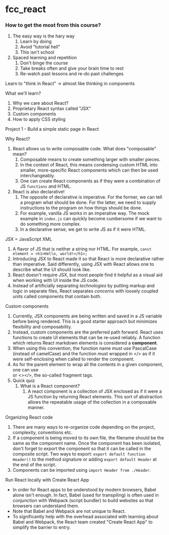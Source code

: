 # fcc_react
### How to get the most from this course?
1. The easy way is the hary way
   1. Learn by doing
   2. Avoid "tutorial hell"
   3. This isn't school
2. Spaced learning and repetition
   1. Don't binge the course
   2. Take breaks often and give your brain time to rest
   3. Re-watch past lessons and re-do past challenges

Learn to "think in React" -> almost like thinking in components

What we'll learn?
1. Why we care about React?
2. Proprietary React syntax called "JSX"
3. Custom components
4. How to apply CSS styling

Project 1 - Build a simple static page in React

Why React?
1. React allows us to write composable code. What does "composable" mean?
   1. Composable means to create something larger with smaller pieces.
   2. In the context of React, this means condensing custom HTML into smaller, more-specific React components which can then be used interchangeably.
   3. One can create React components as if they were a combination of JS `functions` and HTML.
2. React is also declarative!
   1. The opposite of declarative is imperative. For the former, we can tell a program what should be done. For the latter, we need to supply instructions to the program on how things should be done.
   2. For example, vanilla JS works in an imperative way. The mock example in `index.js` can quickly become cumbersome if we want to do something more complex.
   3. In a declarative sense, we get to write JS as if it were HTML.

JSX = JavaScript XML
1. A flavor of JS that is neither a string nor HTML. For example, `const element = <h1>Hello, world!</h1>;`
2. Introducing JSX to React made it so that React is more declarative rather than imperative. Said differently, using JSX with React allows one to describe what the UI should look like.
3. React doesn't require JSX, but most people find it helpful as a visual aid when working with UI inside the JS code.
4. Instead of artificially separating *technologies* by putting markup and logic in separate files, React separates *concerns* with loosely coupled units called components that contain both.

Custom components
1. Currently, JSX components are being written and saved in a JS variable before being rendered. This is a good starter approach but minimizes flexibility and composability.
2. Instead, custom components are the preferred path forward. React uses functions to create UI elements that can be re-used reliably. A function which returns React markdown elements is considered a **component**.
3. When using this convention, the function name must use PascalCase (instead of camelCase) and the function must wrapped in </> as if it were self-enclosing when called to render the component.
4. As for the parent element to wrap all the contents in a given component, one can use <div></div> or <></>, the so-called fragment tags.
5. Quick quiz
   1. What is a React component?
      1. A react component is a collection of JSX enclosed as if it were a JS function by returning React elements. This sort of abstraction allows the repeatable usage of the collection in a composable manner.

Organizing React code
1. There are many ways to re-organize code depending on the project, complexity, conventions etc.
2. If a component is being moved to its own file, the filename should be the same as the component name. Once the component has been isolated, don't forget to export the component so that it can be called in the composite script. Two ways to export: `export default function Header()` to the method signature or adding `export default Header` at the end of the script.
3. Components can be imported using `import Header from ./Header`.

Run React locally with Create React App
- In order for React apps to be understood by modern browsers, Babel alone isn't enough. In fact, Babel (used for transpiling) is often used in conjunction with Webpack (script bundler) to build websites so that browsers can understand them.
- Note that Babel and Webpack are not unique to React.
- To significantly help with the overhead associated with learning about Babel and Webpack, the React team created "Create React App" to simplify the barrier to entry.